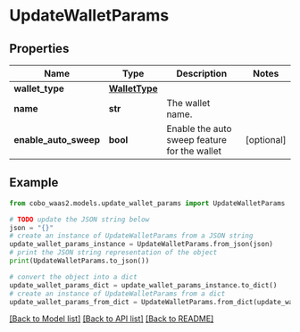 # UpdateWalletParams


## Properties

Name | Type | Description | Notes
------------ | ------------- | ------------- | -------------
**wallet_type** | [**WalletType**](WalletType.md) |  | 
**name** | **str** | The wallet name. | 
**enable_auto_sweep** | **bool** | Enable the auto sweep feature for the wallet | [optional] 

## Example

```python
from cobo_waas2.models.update_wallet_params import UpdateWalletParams

# TODO update the JSON string below
json = "{}"
# create an instance of UpdateWalletParams from a JSON string
update_wallet_params_instance = UpdateWalletParams.from_json(json)
# print the JSON string representation of the object
print(UpdateWalletParams.to_json())

# convert the object into a dict
update_wallet_params_dict = update_wallet_params_instance.to_dict()
# create an instance of UpdateWalletParams from a dict
update_wallet_params_from_dict = UpdateWalletParams.from_dict(update_wallet_params_dict)
```
[[Back to Model list]](../README.md#documentation-for-models) [[Back to API list]](../README.md#documentation-for-api-endpoints) [[Back to README]](../README.md)


